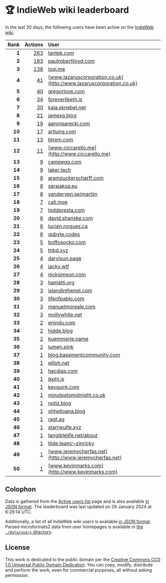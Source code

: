 # 🏆 IndieWeb wiki leaderboard

In the last 30 days, the following users have been active on the [IndieWeb wiki](https://indieweb.org).

| Rank | Actions | User |
|-----:|--------:|:-----|
| **1** | [263](https://indieweb.org/Special:Contributions/Tantek.com) | [tantek.com](http://tantek.com) |
| **2** | [183](https://indieweb.org/Special:Contributions/Paulrobertlloyd.com) | [paulrobertlloyd.com](http://paulrobertlloyd.com) |
| **3** | [138](https://indieweb.org/Special:Contributions/Loqi.me) | [loqi.me](http://loqi.me) |
| **4** | [41](https://indieweb.org/Special:Contributions/Www.lazaruscorporation.co.uk) | [www.lazaruscorporation.co.uk](http://www.lazaruscorporation.co.uk) |
| **5** | [40](https://indieweb.org/Special:Contributions/Gregorlove.com) | [gregorlove.com](http://gregorlove.com) |
| **6** | [34](https://indieweb.org/Special:Contributions/Foreverliketh.is) | [foreverliketh.is](http://foreverliketh.is) |
| **7** | [30](https://indieweb.org/Special:Contributions/Kaja.sknebel.net) | [kaja.sknebel.net](http://kaja.sknebel.net) |
| **8** | [21](https://indieweb.org/Special:Contributions/Jamesg.blog) | [jamesg.blog](http://jamesg.blog) |
| **9** | [19](https://indieweb.org/Special:Contributions/Aaronparecki.com) | [aaronparecki.com](http://aaronparecki.com) |
| **10** | [17](https://indieweb.org/Special:Contributions/Artlung.com) | [artlung.com](http://artlung.com) |
| **11** | [13](https://indieweb.org/Special:Contributions/Btrem.com) | [btrem.com](http://btrem.com) |
| **12** | [11](https://indieweb.org/Special:Contributions/Www.ciccarello.me) | [www.ciccarello.me](http://www.ciccarello.me) |
| **13** | [9](https://indieweb.org/Special:Contributions/Campegg.com) | [campegg.com](http://campegg.com) |
| **14** | [9](https://indieweb.org/Special:Contributions/Laker.tech) | [laker.tech](http://laker.tech) |
| **15** | [8](https://indieweb.org/Special:Contributions/Aramzuckerscharff.com) | [aramzuckerscharff.com](http://aramzuckerscharff.com) |
| **16** | [8](https://indieweb.org/Special:Contributions/Sarajaksa.eu) | [sarajaksa.eu](http://sarajaksa.eu) |
| **17** | [8](https://indieweb.org/Special:Contributions/Vanderven.se_martijn) | [vanderven.se/martijn](http://vanderven.se/martijn) |
| **18** | [7](https://indieweb.org/Special:Contributions/Cali.moe) | [cali.moe](http://cali.moe) |
| **19** | [7](https://indieweb.org/Special:Contributions/Toddpresta.com) | [toddpresta.com](http://toddpresta.com) |
| **20** | [6](https://indieweb.org/Special:Contributions/David.shanske.com) | [david.shanske.com](http://david.shanske.com) |
| **21** | [6](https://indieweb.org/Special:Contributions/Lucien.nogues.ca) | [lucien.nogues.ca](http://lucien.nogues.ca) |
| **22** | [6](https://indieweb.org/Special:Contributions/Qubyte.codes) | [qubyte.codes](http://qubyte.codes) |
| **23** | [5](https://indieweb.org/Special:Contributions/Boffosocko.com) | [boffosocko.com](http://boffosocko.com) |
| **24** | [5](https://indieweb.org/Special:Contributions/Tnbd.xyz) | [tnbd.xyz](http://tnbd.xyz) |
| **25** | [4](https://indieweb.org/Special:Contributions/Darylsun.page) | [darylsun.page](http://darylsun.page) |
| **26** | [4](https://indieweb.org/Special:Contributions/Jacky.wtf) | [jacky.wtf](http://jacky.wtf) |
| **27** | [4](https://indieweb.org/Special:Contributions/Nicksimson.com) | [nicksimson.com](http://nicksimson.com) |
| **28** | [3](https://indieweb.org/Special:Contributions/Hamatti.org) | [hamatti.org](http://hamatti.org) |
| **29** | [3](https://indieweb.org/Special:Contributions/Islandinthenet.com) | [islandinthenet.com](http://islandinthenet.com) |
| **30** | [3](https://indieweb.org/Special:Contributions/Lifeofpablo.com) | [lifeofpablo.com](http://lifeofpablo.com) |
| **31** | [3](https://indieweb.org/Special:Contributions/Manuelmoreale.com) | [manuelmoreale.com](http://manuelmoreale.com) |
| **32** | [3](https://indieweb.org/Special:Contributions/Mollywhite.net) | [mollywhite.net](http://mollywhite.net) |
| **33** | [2](https://indieweb.org/Special:Contributions/Enindu.com) | [enindu.com](http://enindu.com) |
| **34** | [2](https://indieweb.org/Special:Contributions/Hidde.blog) | [hidde.blog](http://hidde.blog) |
| **35** | [2](https://indieweb.org/Special:Contributions/Kuemmerle.name) | [kuemmerle.name](http://kuemmerle.name) |
| **36** | [2](https://indieweb.org/Special:Contributions/Lumen.pink) | [lumen.pink](http://lumen.pink) |
| **37** | [1](https://indieweb.org/Special:Contributions/Blog.basementcommunity.com) | [blog.basementcommunity.com](http://blog.basementcommunity.com) |
| **38** | [1](https://indieweb.org/Special:Contributions/Eilloh.net) | [eilloh.net](http://eilloh.net) |
| **39** | [1](https://indieweb.org/Special:Contributions/Hacdias.com) | [hacdias.com](http://hacdias.com) |
| **40** | [1](https://indieweb.org/Special:Contributions/Jkphl.is) | [jkphl.is](http://jkphl.is) |
| **41** | [1](https://indieweb.org/Special:Contributions/Kevquirk.com) | [kevquirk.com](http://kevquirk.com) |
| **42** | [1](https://indieweb.org/Special:Contributions/Minutestomidnight.co.uk) | [minutestomidnight.co.uk](http://minutestomidnight.co.uk) |
| **43** | [1](https://indieweb.org/Special:Contributions/Notiz.blog) | [notiz.blog](http://notiz.blog) |
| **44** | [1](https://indieweb.org/Special:Contributions/Ohhelloana.blog) | [ohhelloana.blog](http://ohhelloana.blog) |
| **45** | [1](https://indieweb.org/Special:Contributions/Ragt.ag) | [ragt.ag](http://ragt.ag) |
| **46** | [1](https://indieweb.org/Special:Contributions/Starrwulfe.xyz) | [starrwulfe.xyz](http://starrwulfe.xyz) |
| **47** | [1](https://indieweb.org/Special:Contributions/Tangiblelife.net_about) | [tangiblelife.net/about](http://tangiblelife.net/about) |
| **48** | [1](https://indieweb.org/Special:Contributions/Tilde.team_~zinricky) | [tilde.team/~zinricky](http://tilde.team/~zinricky) |
| **49** | [1](https://indieweb.org/Special:Contributions/Www.jeremycherfas.net) | [www.jeremycherfas.net](http://www.jeremycherfas.net) |
| **50** | [1](https://indieweb.org/Special:Contributions/Www.kevinmarks.com) | [www.kevinmarks.com](http://www.kevinmarks.com) |


## Colophon

Data is gathered from the [Active users list](https://indieweb.org/Special:ActiveUsers) page and is also available [in JSON format](https://github.com/jgarber623/indieweb-wiki-leaderboard/blob/main/data/leaderboard.json). The leaderboard was last updated on 29 January 2024 at 6:29:14 UTC.

Additionally, a list of all IndieWeb wiki users is available [in JSON format](https://github.com/jgarber623/indieweb-wiki-leaderboard/blob/main/data/users.json). Parsed microformats2 data from user homepages is available in [the `./data/users` directory](https://github.com/jgarber623/indieweb-wiki-leaderboard/blob/main/data/users).

## License

This work is dedicated to the public domain per the [Creative Commons CC0 1.0 Universal Public Domain Dedication](https://creativecommons.org/publicdomain/zero/1.0/). You can copy, modify, distribute and perform the work, even for commercial purposes, all without asking permission.
